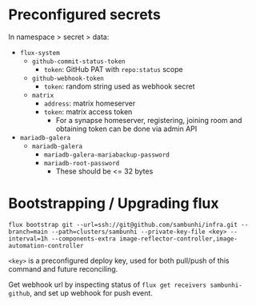 # Preconfigured secrets

In namespace > secret > data:

* `flux-system`
	* `github-commit-status-token`
		* `token`: GitHub PAT with `repo:status` scope
	* `github-webhook-token`
		* `token`: random string used as webhook secret
	* `matrix`
		* `address`: matrix homeserver
		* `token`: matrix access token
			* For a synapse homeserver, registering, joining room and obtaining token can be done via admin API
* `mariadb-galera`
	* `mariadb-galera`
		* `mariadb-galera-mariabackup-password`
		* `mariadb-root-password`
			* These should be <= 32 bytes

# Bootstrapping / Upgrading flux

```
flux bootstrap git --url=ssh://git@github.com/sambunhi/infra.git --branch=main --path=clusters/sambunhi --private-key-file <key> --interval=1h --components-extra image-reflector-controller,image-automation-controller
```

`<key>` is a preconfigured deploy key, used for both pull/push of this command and future reconciling.

Get webhook url by inspecting status of `flux get receivers sambunhi-github`, and set up webhook for push event.
